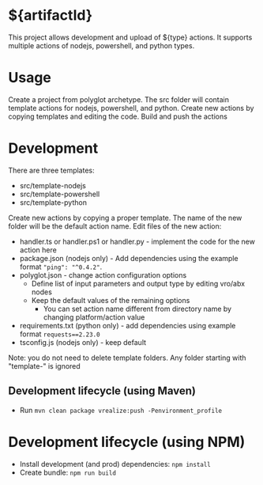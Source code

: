 # ${artifactId}
This project allows development and upload of ${type} actions.
It supports multiple actions of nodejs, powershell, and python types.

# Usage
Create a project from polyglot archetype.
The src folder will contain template actions for nodejs, powershell, and python.
Create new actions by copying templates and editing the code.
Build and push the actions

# Development
There are three templates:
* src/template-nodejs
* src/template-powershell
* src/template-python

Create new actions by copying a proper template. The name of the new folder will be the default action name.
Edit files of the new action:
* handler.ts or handler.ps1 or handler.py - implement the code for the new action here
* package.json (nodejs only) - Add dependencies using the example format `"ping": "^0.4.2"`. 
* polyglot.json - change action configuration options
  - Define list of input parameters and output type by editing vro/abx nodes
  - Keep the default values of the remaining options
    - You can set action name different from directory name by changing platform/action value
* requirements.txt (python only) - add dependencies using example format `requests==2.23.0`
* tsconfig.js (nodejs only) - keep default

Note: you do not need to delete template folders. Any folder starting with "template-" is ignored

## Development lifecycle (using Maven)
* Run `mvn clean package vrealize:push -Penvironment_profile`

# Development lifecycle (using NPM)
* Install development (and prod) dependencies: `npm install`
* Create bundle: `npm run build`
